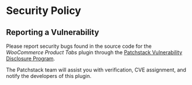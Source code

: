 # Security Policy

## Reporting a Vulnerability

Please report security bugs found in the source code for the *WooCommerce Product Tabs* plugin through the [Patchstack Vulnerability Disclosure Program](https://patchstack.com/database/vdp/simple-product-tabs). 

The Patchstack team will assist you with verification, CVE assignment, and notify the developers of this plugin.
